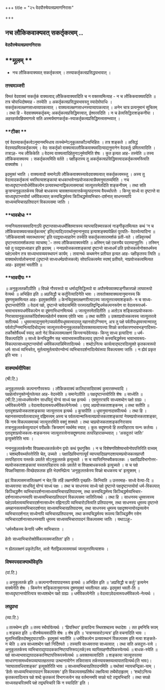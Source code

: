 +++
title = "२५ वेदपौरुषेयत्वप्रमाणनिरासः"

+++


## नच लौकिकवाक्यवत् सकर्तृकत्वम् ..

**वेदपौरुषेयत्वप्रमाणनिरासः**

## **मूलम् **

- नच लौकिकवाक्यवत् सकर्तृकत्वम् । तस्याकर्तृकत्वप्रसिद्ध्यभावात् ।

### **तत्त्वमञ्जरी**

विमतं वेदवाक्यं सकर्तृकं वाक्यत्वाद् लौकिकवाक्यवदिति च न वक्तव्यमित्याह - न च लौकिकवाक्यवदिति ॥ तत्र चोपाधिदोषमाह - तस्येति ॥ अकर्तृकत्वप्रसिद्ध्यभावस्तु स्यादेवोपाधिः । सकर्तृकत्वलक्षणसाध्यव्यापकत्वात् । वाक्यत्वलक्षणसाधनस्याव्यापकत्वात् । अनेन चात्र प्रत्यनुमानं सूचितम् । तथा हि - वेदवाक्यमकर्तृकम्; अकर्तृकत्वप्रसिद्धिमत्त्वात्, ईश्वरवदिति । न च हेत्वसिद्धिराशङ्कनीया । अहरहर्व्यवह्रियमाणत्वे सति अस्मर्यमाणकर्तृक-स्याकर्तृकत्वप्रसिद्धिमत्त्वसम्भवात् ।

### **टीका **

एवं वेदस्याकर्तृकत्वेऽनुमानमभिधाय तत्स्थेम्नेऽनुकूलतर्कोऽप्यभिहितः । तत्र शङ्कते । असिद्धं वेदस्याप्रमितकर्तृकत्वम् । वेदः सकर्तृको वाक्यत्वाल्लौकिकवाक्यवदित्याद्यनुमानेन वेदकर्तुः प्रमितत्वादिति । तत्राऽह- नच लौकिकेति ॥ वेदस्य वाक्यत्वादिहेतुनाऽनुमेयमिति शेषः । कुत इत्यत आह- तस्येति ॥ तस्य लौकिकवाक्यस्य । सकर्तृकत्वमिति वर्तते । पक्षीकृतस्य तु अकर्तृकत्वप्रसिद्धिमत्त्वादकर्तृकत्वमस्त्विति वाक्यशेषः ।

इदमुक्तं भवति । वाक्यत्वादौ समानेऽपि लौकिकवाक्यस्यावेदवाक्यत्वात् सकर्तृकत्वमस्तु । अस्य तु वेदत्वादकर्तृकत्वं भवत्वित्याशङ्कायां बाधकाभावेनाप्रयोजकत्वान्नैवमनुमातव्यमिति । नच साध्यदृष्टान्तयोर्धर्मविकल्पेन प्रत्यवस्थानाद्विकल्पसमाख्यं जात्युत्तरमेतदिति शङ्कनीयम् । तथा सति कुत्राप्यनुकूलतर्कस्य विपक्षे बाधकस्य चावक्तव्यत्वात्तर्कव्युत्पादनस्य वैयर्थ्यापत्तेः । किन्तु साध्ये वा दृष्टान्ते वा साध्यदृष्टान्तयोर्वा धर्मविकल्पात् कस्यचिद्धर्मस्य किञ्चिद्धर्मव्यभिचार-दर्शनात् साधनस्यापि साध्यव्यभिचारप्रतिपादनं विकल्पसमा जातिः ।

### **भावबोधः **

नन्वनियतावयववादिनाऽपि दृष्टान्तसाध्यधर्मोक्तिमात्रस्य व्याप्त्यादिस्मारकत्वं नाङ्गीकृतमित्यतः कथं ‘न च लौकिकवाक्यवत्सकर्तृकत्वम्’ इति(त्यादि)परार्थानुमानानुवाद इत्याशङ्क्यापेक्षितं पूरयति- वेदस्येत्यादिना ॥ ‘लौकिकवाक्ये व्यवस्थापनम्’ इति पदद्वयाध्याहारेण तस्येति सकर्तृकत्वपरामर्शकं प्रती-यते । तन्निवृत्त्यर्थं दृष्टान्तपरामर्शकतया व्याचश्व्े- तस्य लौकिकवाक्यस्येति ॥ अस्मिन् पक्षे एकस्यैव पदस्यानुवृत्तिः । तस्मिन् पक्षे तु पदद्वयाध्याहार इति हृदयम् । नन्वप्रयोजकत्वशङ्कायां दृष्टान्ते साध्यधर्मं प्रति प्रयोजकत्वेनोक्तधर्मस्य पक्षेऽभावेन तत्र साध्याभावव्यवस्थापनं कार्यम् । तावानर्थः कथमनेन प्रतीयत इत्यत आह- पक्षीकृतस्य त्विति ॥ वाक्यार्थपर्यालोचनायां (दृष्टान्ते साध्यधर्मप्रयोजकत्वे) सोपाधिकत्वमेव स्पश्व्ं प्रतीयते, नाप्रयोजकत्वमित्यत आह- इदमुक्तं भवतीति ॥

### **भावदीपः **

॥ अनुकूलतर्कोऽपीति ॥ विपक्षे गौरवरूपो वा धर्माद्यसिद्धिरूपो वा अपौरुषेयवाक्याङ्गीकारपक्षे लाघवरूपो वेत्यर्थः ॥ अभिहित इति ॥ अप्रसिद्धौ च कर्तुरित्यादिनेति भावः । तावतोक्तवाक्यत्वानुमानस्य किं दूषणमुक्तमित्यत आह- इदमुक्तमिति ॥ केनचिदुक्तलक्षणरीत्याऽस्य जात्युत्तरत्वमाशङ्कते- न च साध्य-दृष्टान्तयोरिति ॥ वेदत्वं पक्षे, दृष्टान्ते चावेदत्वमिति परस्परप्रतिद्वन्द्विधर्मकल्पनरूपेण वा वेदत्वरूपधर्म-भावाभावरूपधर्मविकल्पेन वा दूषणाभिधानमित्यर्थः ॥ जात्युत्तरमेतदितीति ॥ अतोऽत्र शङ्किताप्रयोजकत्व-निरासायानुकूलतर्कादिर्वाक्यत्वहेतोर्न वक्तव्य एवेति भावः ॥ तथा सतीति ॥ उक्ताप्रयोजकत्वस्य जात्युत्तरत्वे सतीत्यर्थः । धूमवत्त्वाद्यनुमानेऽप्यपर्वतीयधूमवत्त्वादस्तु महानसोऽग्निमान्, अत्र तु पक्षे पर्वतीयधूमवत्त्वान्मास्तु पर्वतोऽग्निमानित्यादिचोद्यस्य जात्युत्तरत्वेनानुकूलतर्कादेरवक्तव्यत्वापत्त्या विपक्षे कार्यकारणभावभङ्गादिरूप-तर्कोक्तेर्वैयर्थ्यं स्याद् अतो नेदं विकल्पसमलक्षणं किन्त्वन्यदेवेत्याह- किन्तु साध्य इत्यादिना ॥ धर्म-विकल्पादिति ॥ साध्ये केनचिद्धर्मेण सह भावाभावरूपविकल्पाद् दृष्टान्ते कस्यचिद्धर्मस्य भावाभावरूप-विकल्पात्साध्यदृष्टान्तयोर्वा धर्मविकल्पान्निमित्तादित्यर्थः । शब्दोऽनित्यः कार्यत्वाद्घटवदित्युक्ते कृतकत्वरूपो धर्मः साध्यं व्यभिचरेत्, मूर्तत्वामूर्तत्वयोरन्योन्यं व्यभिचारदर्शनादित्येवंरूपा विकल्पसमा जातिः । न ह्येवं प्रकृत इति भावः ।

### **वाक्यार्थदीपिका**

(श्री.टि.)

अनुकूलस्तर्कः कल्पनागौरवरूपः । लौकिकवाक्यं कालिदासादिवाक्यं कुमारसम्भवादि । पक्षहेत्वोरनुक्तेर्न्यूनतेत्यत आह- वेदस्येति ॥ समानेऽपीति ॥ पक्षदृष्टान्तयोरिति शेषः ॥ साध्येति ॥ (श्री.टि.)साध्यधर्मवत्त्वेन साधयितुं योग्यं साध्यं पक्ष इत्यर्थः । एवमुत्तरत्रापि साध्यशब्देन पक्षो ग्राह्यः । धर्मविकल्पेनेति ॥ वेदत्वावेदत्वरूपधर्मविकल्पेनेत्यर्थः । एतद् अप्रयोजकताशङ्कनम् ॥ तथा सतीति ॥ एतादृशाप्रयोजकताशङ्काया जात्युत्तरत्व इत्यर्थः ॥ कुत्रापीति ॥ धूमानुमानादावपीत्यर्थः । तथा हि । महानसस्यापर्वतत्वादस्तु वह्निमत्त्वम् अस्य च पर्वतत्वान्मास्त्वित्यप्रयोजकताशङ्कायां नेयमप्रयोजकताशङ्का, किं नाम विकल्पसमाख्यं जात्युत्तरमिति वक्तुं शक्यते । तथा चाप्रयोजकताशङ्कानिरासाय तत्रानुकूलतर्कव्युत्पादनं परीक्षकैः क्रियमाणं व्यर्थमेव स्यात् । कुतः सद्दूषणत्वे हि तत्परिहाराय यत्नः कर्तव्यः । एतादृशाप्रयोजकत्व-शङ्कनस्य जात्युत्तरत्वेनासद्दूषणतया तत्परिहारासम्भवात् । ‘असदुत्तरं जातिः’ इत्युक्तेरिति भावः ।

नन्वनुकूलतर्कस्यैव विपक्षबाधकतर्कत्वेन द्वयोः कथं पृथगुक्तिः । न च विशेषणविशेष्यभावेनोपपत्तिरिति वाच्यम् । चशब्दवैयर्थ्यापत्तेरिति चेत्, उच्यते । पक्षादिप्रविभागात्पूर्वं व्याप्त्यादिग्रहणदशायामप्रयोजकत्वप्राप्तौ तत्परिहाराय यस्तर्कः प्रवर्तते सोऽनुकूलतर्क इत्युच्यते । स च व्याप्तिनिश्चयैकफलकः । पक्षादिप्रविभागोत्तर-मप्रयोजकताशङ्कायां यस्तत्परिहाराय तर्कः प्रवर्तते स विपक्षबाधकस्तर्क इत्युच्यते । स च पक्षे विपक्षजिज्ञासा-विच्छेदफलक इति भेदमभिप्रेत्य ‘अनुकूलतर्कस्य विपक्षे बाधकस्य च’ इत्युक्तम् ।

इदं विकल्पसमजातिलक्षणं न चेत् किं तर्हि लक्षणमिति पृच्छति- किन्त्विति ॥ उत्तरमाह- साध्ये वेत्या-दि ॥ साध्यवत्तया साधयितुं योग्यं साध्यं पक्षः । तथा च साधनस्य साध्ये पक्षे दृष्टान्ते पक्षदृष्टान्तयोर्वा धर्म-विकल्पात् किञ्चिद्धर्मेण व्यभिचारदर्शनात्साध्यव्यभिचारप्रतिपादनम्, तथा कस्यचिद्धर्मस्य किञ्चिद्धर्मव्यभिचार-दर्शनात्साधनस्यापि साध्यव्यभिचारप्रतिपादनं विकल्पसमा जातिरित्यर्थः । तथा हि । साधनस्य धूमवत्त्वस्य पक्षेऽपर्वतत्वव्यभिचारदर्शनात्साध्येन वह्निनाऽपि व्यभिचारोऽस्त्विति प्रतिपादनम्, तथा साधनस्य धूमस्य दृष्टान्ते अमहानसत्वव्यभिचारदर्शनात् साध्यव्यभिचारप्रतिपादनम्, तथा साधनस्य धूमस्य पक्षदृश्वन्तयोरद्रव्यत्वेन व्यभिचारदर्शनात् साध्येनापि व्यभिचारप्रतिपादनम्, तथा कस्यचिद्धर्मस्य रूपस्य किञ्चिद्धर्मेण रसेन व्यभिचारदर्शनात्साधनस्यापि धूमस्य साध्यव्यभिचारापादनं विकल्पसमा जातिः । यथाऽऽहुः-

‘धर्मस्यैकस्य केनापि धर्मेण व्यभिचारतः ।

हेतोः साध्याभिचारोक्तेर्विकल्पसमजातिता’ इति ।

न ह्येतल्लक्षणं प्रकृतेऽस्ति, अतो नैतद्विकल्पसमाख्यं जात्युत्तरमित्याशयः ।

### **विषमपदवाक्यार्थविवृतिः**

(पां.टि.)

॥ अनुकूलतर्क इति ॥ कल्पनागौरवापादनरूप इत्यर्थः ॥ अभिहित इति ॥ ‘अप्रसिद्धौ च कर्तुः’ इत्यनेन वाक्येनेति शेषः । किमनेन शङ्कितानुमानस्य दूषणमुक्तं भवतीत्यत आह- इदमुक्तं भवती-ति ॥ साध्यदृष्टान्तयोरित्यत्र साध्यशब्देन पक्षो ग्राह्यः ॥ धर्मविकल्पेनेति ॥ वेदत्वाऽवेदत्वरूपधर्मविकल्पे-नेत्यर्थः ।

### **लघुप्रभा**

(व्या.टि.)

॥ तत्स्थेम्न इति ॥ तस्य स्थैर्यायेत्यर्थः । ‘प्रियस्थिर’ इत्यादिना स्थिरशब्दस्य स्थादेशः । तत इमनिचि रूपम् ॥ शङ्कत इति ॥ पौरुषेयत्ववादीति शेषः ॥ शेष इति ॥ ‘यत्रानवसरोऽन्यत्र’ इति वचनादिति भावः । मूलाभिसंहितदोषमुद्घाटयति- इदमुक्तं भवतीति ॥ धर्मविकल्पेन प्रत्यवस्थानं विकल्पसम इति मत्वा शङ्कते- न चेति ॥ अत्र साध्यशब्देन पक्षो निर्दिश्यते । तस्यापि साध्यवत्तया साध्यत्वात् । तथा सति असदुत्त-रत्वे । अनुकूलतर्कस्य व्यभिचाराद्यापादककानिष्टापत्तिरूप(तर्क)स्य व्याप्तिग्रहणौपयिकस्येत्यर्थः ॥ बाधक-स्येति ॥ पक्षे साध्याभावाद्यापादककानिष्टापत्तिरूपस्येत्यर्थः ॥ अवक्तव्यत्वादिति ॥ शङ्काया जात्युत्तरतया साधारणासामर्थ्यरूपव्याघातहततया उत्थानायोगेन तन्निरासाय तर्कस्यावक्तव्यत्वापातादित्यर्थः(ति भावः)। ‘व्याघातावधिराशङ्का’ इत्युक्तेरिति भावः ॥ साध्यव्यभिचारप्रतिपादनमिति ॥ यथोक्तं न्यायचन्द्रिका-याम् । ‘हेतोः साध्यव्यभिचारापादनं विकल्पसमः’ इति विकल्पसमप्रतिषेधं लक्षयित्वा तथैवोदाहृतम् । ‘शब्दोऽनित्यः कृतकत्वादित्यत्र पक्षे शब्दे कृतकत्वं विभागजत्वेन सह वर्तमानमपि सपक्षे घटे तद्व्यभिचारि । तथा सपक्षे साध्यसहचरितमपि पक्षे तद्व्यभिचारि किं न स्यादिति’ इति ।

